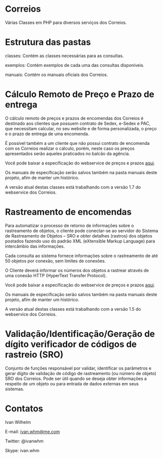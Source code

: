 Correios
========

Várias Classes em PHP para diversos serviços dos Correios.

Estrutura das pastas
====================

classes: Contém as classes necessárias para as consultas.

exemplos: Contém exemplos de cada uma das consultas disponíveis.

manuais: Contém os manuais oficiais dos Correios.


Cálculo Remoto de Preço e Prazo de entrega
==========================================

O cálculo remoto de preços e prazos de encomendas dos Correios é destinado
aos clientes que possuem contrato de Sedex, e-Sedex e PAC, que necessitam
calcular, no seu website e de forma personalizada, o preço e o prazo de entrega
de uma encomenda.
 
É possível também a um cliente que não possui contrato de encomenda com os
Correios realizar o cálculo, porém, neste caso os preços apresentados serão aqueles 
praticados no balcão da agência.

Você pode baixar a especificação do webservice de preços e prazos [aqui](http://www.correios.com.br/webServices/PDF/SCPP_manual_implementacao_calculo_remoto_de_precos_e_prazos.pdf).

Os manuais de especificação serão salvos também na pasta manuais deste projeto,
afim de manter um histórico.

A versão atual destas classes está trabalhando com a versão 1.7 do webservice
dos Correios.


Rastreamento de encomendas
==========================

Para automatizar o processo de retorno de informações sobre o rastreamento de objetos, 
o cliente pode conectar-se ao servidor do Sistema de Rastreamento de Objetos – SRO e 
obter detalhes (rastros) dos objetos postados fazendo uso do padrão XML 
(eXtensible Markup Language) para intercâmbio das informações.

Cada consulta ao sistema fornece informações sobre o rastreamento de até 50 objetos 
por conexão, sem limites de conexões.

O Cliente deverá informar os números dos objetos a rastrear através de uma 
conexão HTTP (HyperText Transfer Protocol).

Você pode baixar a especificação do webservice de preços e prazos [aqui](http://blog.correios.com.br/comercioeletronico/wp-content/uploads/2011/10/Guia-Tecnico-Rastreamento-XML-Cliente-Vers%C3%A3o-e-commerce-v-1-5.pdf).

Os manuais de especificação serão salvos também na pasta manuais deste projeto,
afim de manter um histórico.

A versão atual destas classes está trabalhando com a versão 1.5 do webservice
dos Correios.


Validação/Identificação/Geração de dígito verificador de códigos de rastreio (SRO)
==================================================================================

Conjunto de funções responsável por validar, identificar os parâmetros e gerar dígito de validação
de código de rastreamento (ou número de objeto) SRO dos Correios. Pode ser útil quando se deseja obter
informações a respeito de um objeto ou para entrada de dados externas em seus sistemas.


Contatos
========

Ivan Wilhelm

E-mail: ivan.whm@me.com

Twitter: @ivanwhm

Skype: ivan.whm